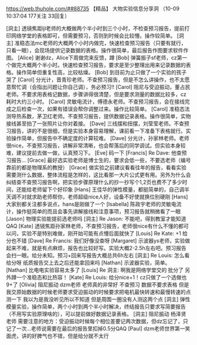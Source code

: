 https://web.thuhole.com/##88735 【精品】
大物实验信息分享洞
（10-09 10:37:04 177关注 33回复）

[洞主] 透镜焦距ljl老师的大概做两个半小时到三个小时，不检查预习报告，提前打印网络学堂的表格即可，但需要预习，否则到时候会比较懵。操作较简单。
[洞主] 准稳态法mc老师的大概两个小时内做完，快速检查预习报告（只要有就行，只看一眼），会现场提供记录数据的表格。操作很简单，最后报告作图要求软件作图。
[Alice] 谢谢dz，Alice下周做完来反馈，蹲
[Bob] 弹簧振子sf老师，cz第一个做完大概两个半小时。快速检查预习报告，要求是至少整理出用来记录数据的表格。操作简单但重复性高，比较枯燥。
[Bob] 到目前为止只做了一个实验的孩子哭了
[Carol] 分光计，晋青珍老师。不查预习报告，但是不怎么讲操作，也不太愿意帮忙调（会指出问题让你自己调），务必预习!!
[Carol] 阻尼与受迫振动，董占民老师。不要求用表格记数据，步骤讲得很清楚，但是要求测量的数据比较多，cz耗时大约三小时。
[Carol] 灵敏电流计，傅德永老师。不查预习报告，会在接线完成之后检查一次，如果有错误会帮你调整过来。操作比较简单。
[Carol] 准稳态法测导热系数，茅卫红老师。不查预习报告，提供数据记录表格。操作很简单，实物接线甚至拍了一张照片让你对着接。
[Dave] 三线摆和扭摆，刘莹莹老师。不查预习报告，讲的不是很细，但是实验本身容易理解，课前看一下准备下表格就行。实验操作简单，但报告中不确定度的计算较难。
[Dave] 分光计，孙家林老师。老师很nice，不查预习报告，讲解非常清晰，也会帮落后的同学调试。但实验本身较难，建议提前去做一做，认真预习下。
[Eve] 码一下
[Francis] Re Dave: 他查预习报告…
[Grace] 最好选实验老师是博士生的，要求会低一些，不要选老师（编号靠前的都是物理系的教授）
[Grace] 做实验之前建议看看往年的报告，看看实验需要测什么数据，整体流程是怎样的，这比看那一大片公式更有用。另外为什么会纠结查不查预习报告啊，把实验步骤原理什么的抄一抄写个1,2页也费不了多少时间，还能给老师留下个好印象
[Hans] 王佳华的弹性模量，都挺简单的，自己调半天调不对就求助老师帮你，老师超级nice人好，设备不好使就换位别硬刚
[Hans] 大家别都关注都多说点，hans是刚做了一个
[Isabella] 陈政宇老师的灵敏电流计，操作挺简单的而且会事先讲解接线和注意事项，预习报告就稍微看了一眼
[Jason] 物理实验能提前选老师吗
[洞主] Re Jason: 不能吧，得到教室才能知道QAQ
[Kate] 透镜焦距孙家林老师，不查预习报告，老师很nice有什么不懂的都可以问，实验不是特别难做，刚开始可能有点懵后面就快了
[Louis] Re Kate: +1 给分也不错
[Dave] Re Francis: 我们好像没查呀
[Margaret] 示波器ys老师，实验做起来不难，就是有点麻烦，报告也比较好写。实验大概2-2.5h左右吧。预习报告会扫一眼。给分未知。预习+回来写报告大概总共6h左右
[洞主] Re Louis: 怎么看给分呀   纸质报告交上去之后还能拿回来吗
[Nathan] 示波器实验，简单。
[Nathan] 比电电实验容易太多了
[Louis] Re 洞主: 啊我是网络学堂交的 批分了
另外蹲一个准稳态和比热容！
[Kate] Re Louis: 给分nice+1！cz只做了一个选做也9+了
[Olivia] 阻尼振动 dzm老师 老师真的非常好 不查预习 数据不要求表格 但是我交原始数据的时候老师要求受迫振动的时候要求把电机最快转速和最慢转速的点测一下 我以为是我没听见所以不知道 但是周围一圈没有人测这两个点
[洞主] 弹性模量实验，操作简单，两个小时到两个半小时解决，终结报告只要求写简要报告（不用写实验原理啥的），可以提前做好数据记录表格。
[洞主] 阻尼振动 杨泽贤老师   需要注意的地方：受迫振动时候每个相位差要记两次数据，但dz忘记了，只记了一次…老师说需要在最后的报告里扣掉0.5分QAQ
[Paul] dzm老师世界第一笑面虎，讲的好脾气也不错，但是给分就不太行